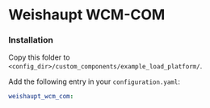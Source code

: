 # Weishaupt WCM-COM


### Installation

Copy this folder to `<config_dir>/custom_components/example_load_platform/`.

Add the following entry in your `configuration.yaml`:

```yaml
weishaupt_wcm_com:
```
